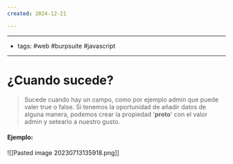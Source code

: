 ```yaml
---
created: 2024-12-21

---
```

------------
- tags: #web #burpsuite #javascript 
----------------
# ¿Cuando sucede?
> Sucede cuando hay un campo, como por ejemplo admin que puede valer true o false. Si tenemos la oportunidad de añadir datos de alguna manera, podemos crear la propiedad '__proto__' con el valor admin y setearlo a nuestro gusto.


#### Ejemplo:

![[Pasted image 20230713135918.png]]











